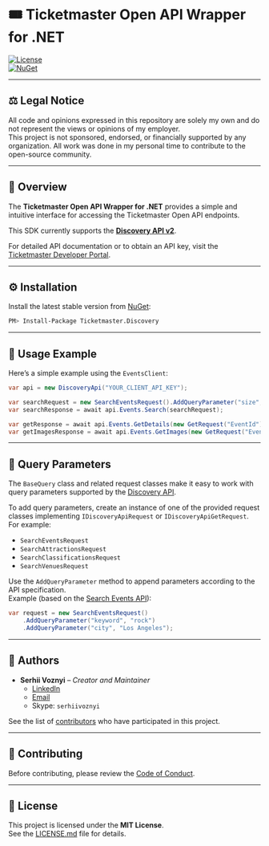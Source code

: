 # 🎟️ Ticketmaster Open API Wrapper for .NET

[![License](https://img.shields.io/github/license/mashape/apistatus.svg)](https://github.com/SerhiiVoznyi/ticketmaster-api-sdk-dot-net/blob/master/LICENSE.md)  
[![NuGet](https://img.shields.io/badge/NuGet-v3.0.2-blue.svg)](https://www.nuget.org/packages/Ticketmaster.Discovery/)

---

## ⚖️ Legal Notice

All code and opinions expressed in this repository are solely my own and do not represent the views or opinions of my employer.  
This project is not sponsored, endorsed, or financially supported by any organization. All work was done in my personal time to contribute to the open-source community.

---

## 📘 Overview

The **Ticketmaster Open API Wrapper for .NET** provides a simple and intuitive interface for accessing the Ticketmaster Open API endpoints.

This SDK currently supports the **[Discovery API v2](http://developer.ticketmaster.com/products-and-docs/apis/discovery/v2/)**.

For detailed API documentation or to obtain an API key, visit the [Ticketmaster Developer Portal](http://developer.ticketmaster.com/).

---

## ⚙️ Installation

Install the latest stable version from [NuGet](https://www.nuget.org/packages/Ticketmaster.Discovery/):

```bash
PM> Install-Package Ticketmaster.Discovery
```

---

## 🚀 Usage Example

Here’s a simple example using the `EventsClient`:

```csharp
var api = new DiscoveryApi("YOUR_CLIENT_API_KEY");

var searchRequest = new SearchEventsRequest().AddQueryParameter("size", 1);
var searchResponse = await api.Events.Search(searchRequest);

var getResponse = await api.Events.GetDetails(new GetRequest("EventId"));
var getImagesResponse = await api.Events.GetImages(new GetRequest("EventId"));
```

---

## 🧩 Query Parameters

The `BaseQuery` class and related request classes make it easy to work with query parameters supported by the [Discovery API](http://developer.ticketmaster.com/products-and-docs/apis/discovery/v2/).

To add query parameters, create an instance of one of the provided request classes implementing `IDiscoveryApiRequest` or `IDiscoveryApiGetRequest`.  
For example:

- `SearchEventsRequest`
- `SearchAttractionsRequest`
- `SearchClassificationsRequest`
- `SearchVenuesRequest`

Use the `AddQueryParameter` method to append parameters according to the API specification.  
Example (based on the [Search Events API](http://developer.ticketmaster.com/products-and-docs/apis/discovery/v2/#srch-events-v2)):

```csharp
var request = new SearchEventsRequest()
    .AddQueryParameter("keyword", "rock")
    .AddQueryParameter("city", "Los Angeles");
```

---

## 👥 Authors

- **Serhii Voznyi** – _Creator and Maintainer_
  - [LinkedIn](https://www.linkedin.com/in/serhii-voznyi/)
  - [Email](mailto:serhiivoznyi@gmail.com?Subject=TicketmasterSDK)
  - Skype: `serhiivoznyi`

See the list of [contributors](https://github.com/SerhiiVoznyi/ticketmaster-api-sdk-dot-net/graphs/contributors) who have participated in this project.

---

## 🤝 Contributing

Before contributing, please review the [Code of Conduct](CONTRIBUTING.md).

---

## 📄 License

This project is licensed under the **MIT License**.  
See the [LICENSE.md](LICENSE.md) file for details.
